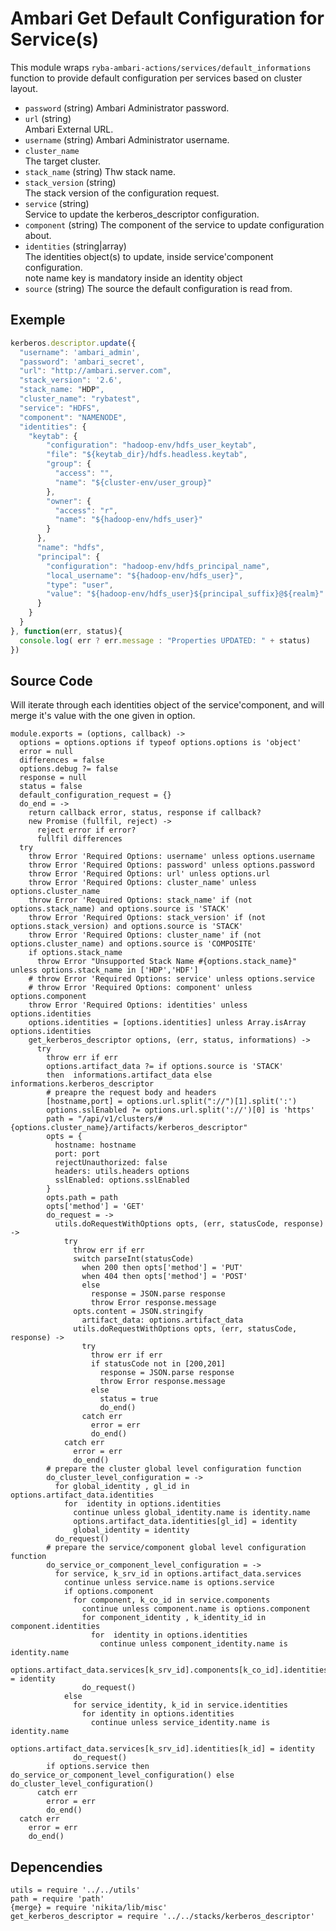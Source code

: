 
# Ambari Get Default Configuration for Service(s)

This module wraps `ryba-ambari-actions/services/default_informations` function
to provide default configuration per services based on cluster layout.

* `password` (string)
  Ambari Administrator password.
* `url` (string)   
  Ambari External URL.
* `username` (string)
  Ambari Administrator username.
* `cluster_name`   
  The target cluster.
* `stack_name` (string)
  Thw stack name.
* `stack_version` (string)   
  The stack version of the configuration request.
* `service` (string)   
  Service to update the kerberos_descriptor configuration.   
* `component` (string)
  The component of the service to update configuration about.   
* `identities` (string|array)   
  The identities object(s) to update, inside service'component configuration.   
  note name key is mandatory inside an identity object   
* `source` (string)
  The source the default configuration is read from.   


## Exemple

```js
kerberos.descriptor.update({
  "username": 'ambari_admin',
  "password": 'ambari_secret',
  "url": "http://ambari.server.com",
  "stack_version": '2.6',
  "stack_name: "HDP",
  "cluster_name": "rybatest",
  "service": "HDFS",
  "component": "NAMENODE",
  "identities": {
    "keytab": {
        "configuration": "hadoop-env/hdfs_user_keytab",
        "file": "${keytab_dir}/hdfs.headless.keytab",
        "group": {
          "access": "",
          "name": "${cluster-env/user_group}"
        },
        "owner": {
          "access": "r",
          "name": "${hadoop-env/hdfs_user}"
        }
      },
      "name": "hdfs",
      "principal": {
        "configuration": "hadoop-env/hdfs_principal_name",
        "local_username": "${hadoop-env/hdfs_user}",
        "type": "user",
        "value": "${hadoop-env/hdfs_user}${principal_suffix}@${realm}"
      }
    }
  }
}, function(err, status){
  console.log( err ? err.message : "Properties UPDATED: " + status)
})
```

## Source Code
Will iterate through each identities object of the service'component, and will merge
it's value with the one given in option.

    module.exports = (options, callback) ->
      options = options.options if typeof options.options is 'object'
      error = null
      differences = false
      options.debug ?= false
      response = null
      status = false
      default_configuration_request = {}
      do_end = ->
        return callback error, status, response if callback?
        new Promise (fullfil, reject) ->
          reject error if error?
          fullfil differences
      try
        throw Error 'Required Options: username' unless options.username
        throw Error 'Required Options: password' unless options.password
        throw Error 'Required Options: url' unless options.url
        throw Error 'Required Options: cluster_name' unless options.cluster_name
        throw Error 'Required Options: stack_name' if (not options.stack_name) and options.source is 'STACK'
        throw Error 'Required Options: stack_version' if (not options.stack_version) and options.source is 'STACK'
        throw Error 'Required Options: cluster_name' if (not options.cluster_name) and options.source is 'COMPOSITE'
        if options.stack_name
          throw Error "Unsupported Stack Name #{options.stack_name}" unless options.stack_name in ['HDP','HDF']
        # throw Error 'Required Options: service' unless options.service
        # throw Error 'Required Options: component' unless options.component
        throw Error 'Required Options: identities' unless options.identities
        options.identities = [options.identities] unless Array.isArray options.identities
        get_kerberos_descriptor options, (err, status, informations) ->
          try
            throw err if err
            options.artifact_data ?= if options.source is 'STACK'
            then  informations.artifact_data else informations.kerberos_descriptor
            # preapre the request body and headers
            [hostname,port] = options.url.split("://")[1].split(':')
            options.sslEnabled ?= options.url.split('://')[0] is 'https'
            path = "/api/v1/clusters/#{options.cluster_name}/artifacts/kerberos_descriptor"
            opts = {
              hostname: hostname
              port: port
              rejectUnauthorized: false
              headers: utils.headers options
              sslEnabled: options.sslEnabled
            }
            opts.path = path
            opts['method'] = 'GET'
            do_request = ->
              utils.doRequestWithOptions opts, (err, statusCode, response) ->
                try
                  throw err if err
                  switch parseInt(statusCode)
                    when 200 then opts['method'] = 'PUT'
                    when 404 then opts['method'] = 'POST'
                    else                    
                      response = JSON.parse response
                      throw Error response.message
                  opts.content = JSON.stringify
                    artifact_data: options.artifact_data
                  utils.doRequestWithOptions opts, (err, statusCode, response) ->
                    try
                      throw err if err
                      if statusCode not in [200,201]
                        response = JSON.parse response
                        throw Error response.message
                      else
                        status = true
                        do_end()
                    catch err
                      error = err
                      do_end()
                catch err
                  error = err
                  do_end()
            # prepare the cluster global level configuration function
            do_cluster_level_configuration = ->
              for global_identity , gl_id in options.artifact_data.identities
                for  identity in options.identities
                  continue unless global_identity.name is identity.name
                  options.artifact_data.identities[gl_id] = identity
                  global_identity = identity
              do_request()
            # prepare the service/component global level configuration function
            do_service_or_component_level_configuration = ->
              for service, k_srv_id in options.artifact_data.services
                continue unless service.name is options.service
                if options.component
                  for component, k_co_id in service.components
                    continue unless component.name is options.component
                    for component_identity , k_identity_id in component.identities
                      for  identity in options.identities
                        continue unless component_identity.name is identity.name
                        options.artifact_data.services[k_srv_id].components[k_co_id].identities[k_identity_id] = identity
                    do_request()
                else
                  for service_identity, k_id in service.identities
                    for identity in options.identities
                      continue unless service_identity.name is identity.name
                      options.artifact_data.services[k_srv_id].identities[k_id] = identity
                  do_request()
            if options.service then do_service_or_component_level_configuration() else do_cluster_level_configuration()
          catch err
            error = err
            do_end()
      catch err
        error = err
        do_end()

## Depencendies

    utils = require '../../utils'
    path = require 'path'
    {merge} = require 'nikita/lib/misc'
    get_kerberos_descriptor = require '../../stacks/kerberos_descriptor'
